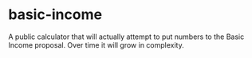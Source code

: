 basic-income
============

A public calculator that will actually attempt to put numbers to the Basic Income proposal. Over time it will grow in complexity.

